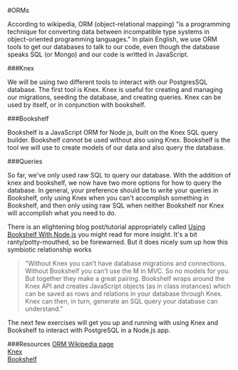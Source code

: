 #ORMs

According to wikipedia, ORM (object-relational mapping) "is a programming technique for converting data between incompatible type systems in object-oriented programming languages." In plain English, we use ORM tools to get our databases to talk to our code, even though the database speaks SQL (or Mongo) and our code is writted in JavaScript.

###Knex

We will be using two different tools to interact with our PostgresSQL database. The first tool is Knex. Knex is useful for creating and managing our migrations, seeding the database, and creating queries. Knex can be used by itself, or in conjunction with bookshelf.

###Bookshelf

Bookshelf is a JavaScript ORM for Node.js, built on the Knex SQL query builder. Bookshelf *cannot* be used without also using Knex. Bookshelf is the tool we will use to create models of our data and also query the database.

###Queries

So far, we've only used raw SQL to query our database. With the addition of knex and bookshelf, we now have two more options for how to query the database.  In general, your preference should be to write your queries in Bookshelf, only using Knex when you can't accomplish something in Bookshelf, and then only using raw SQL when neither Bookshelf nor Knex will accomplish what you need to do.

There is an elightening blog post/tutorial appropriately called [Using Bookshelf With Node.js](http://billpatrianakos.me/blog/2016/08/28/using-bookshelf-with-node-dot-js/) you might read for more insight. It's a bit ranty/potty-mouthed, so be forewarned. But it does nicely sum up how this symbiotic relationship works
  >"Without Knex you can’t have database migrations and connections. Without Bookshelf you can’t use the M in MVC. So no models for you. But together they make a great pairing. Bookshelf wraps around the Knex API and creates JavaScript objects (as in class instances) which can be saved as rows and relations in your database through Knex. Knex can then, in turn, generate an SQL query your database can understand."

The next few exercises will get you up and running with using Knex and Bookshelf to interact with PostgreSQL in a Node.js app.

###Resources
[ORM Wikipedia page](https://en.wikipedia.org/wiki/Object-relational_mapping)  
[Knex](http://knexjs.org/)  
[Bookshelf](http://bookshelfjs.org/)  
